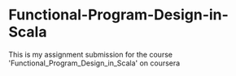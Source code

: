 # Functional-Program-Design-in-Scala
This is my assignment submission for the course 'Functional_Program_Design_in_Scala' on coursera
